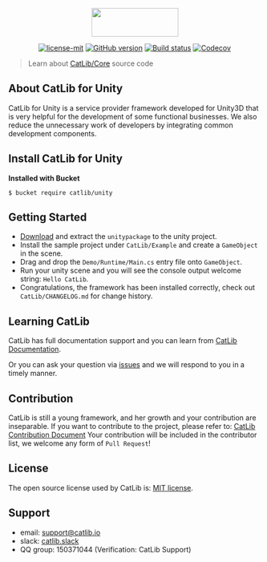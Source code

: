 <p align="center"><img width="173" height="57" src="http://catlib.io/imgs/logo-txt.png"></p>

<p align="center">
<a href="https://github.com/CatLib/CatLib/blob/master/LICENSE"><img src="https://img.shields.io/badge/license-MIT-blue.svg" title="license-mit" /></a>
<a href="https://github.com/CatLib/CatLib/"><img src="https://badge.fury.io/gh/catlib%2Fcatlib.svg" title="GitHub version" /></a>
<a href="https://ci.appveyor.com/project/catlib/core"><img src="https://ci.appveyor.com/api/projects/status/tk3o571mwbw2rykj?svg=true" title="Build status"/></a>
<a href="https://codecov.io/gh/CatLib/Core">
  <img src="https://codecov.io/gh/CatLib/Core/branch/master/graph/badge.svg" alt="Codecov" />
</a>
  
> Learn about [CatLib/Core](https://github.com/CatLib/Core) source code

## About CatLib for Unity

CatLib for Unity is a service provider framework developed for Unity3D that is very helpful for the development of some functional businesses. We also reduce the unnecessary work of developers by integrating common development components.

## Install CatLib for Unity

**Installed with Bucket**

```shell
$ bucket require catlib/unity
```

## Getting Started

- [Download](https://github.com/CatLib/CatLib/releases) and extract the `unitypackage` to the unity project.
- Install the sample project under `CatLib/Example` and create a `GameObject` in the scene.
- Drag and drop the `Demo/Runtime/Main.cs` entry file onto `GameObject`.
- Run your unity scene and you will see the console output welcome string: `Hello CatLib`.
- Congratulations, the framework has been installed correctly, check out `CatLib/CHANGELOG.md` for change history.

## Learning CatLib

CatLib has full documentation support and you can learn from [CatLib Documentation](http://catlib.io).

Or you can ask your question via [issues](https://github.com/CatLib/CatLib/issues) and we will respond to you in a timely manner.

## Contribution

CatLib is still a young framework, and her growth and your contribution are inseparable. If you want to contribute to the project, please refer to: [CatLib Contribution Document](https://catlib.io/v2/contribution.html) Your contribution will be included in the contributor list, we welcome any form of `Pull Request`!

## License

The open source license used by CatLib is: [MIT license](http://opensource.org/licenses/MIT).

## Support

* email: support@catlib.io
* slack: [catlib.slack](https://catlib.slack.com/messages/internals/)
* QQ group: 150371044 (Verification: CatLib Support)
